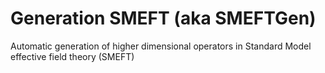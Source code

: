 # Generation SMEFT (aka SMEFTGen)
Automatic generation of higher dimensional operators in Standard Model effective field theory (SMEFT)
